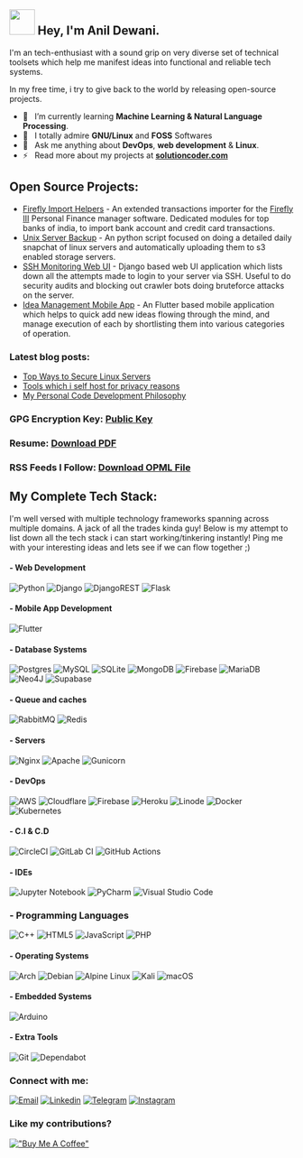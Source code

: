 

## <img src="https://github.com/TheDudeThatCode/TheDudeThatCode/blob/master/Assets/Developer.gif" width="45" />  Hey, I'm Anil Dewani.

I'm an tech-enthusiast with a sound grip on very diverse set of technical toolsets which help me manifest ideas into functional and reliable tech systems.

In my free time, i try to give back to the world by releasing open-source projects.


- 🤖 &nbsp; I’m currently learning **Machine Learning & Natural Language Processing**. 
- 🌈 &nbsp; I totally admire **GNU/Linux** and **FOSS** Softwares <br>
- 📢 &nbsp; Ask me anything about **DevOps**, **web development** & **Linux**. <br>
- ⚡️ &nbsp; Read more about my projects at **[solutioncoder.com](https://solutioncoder.com/)**


## Open Source Projects:

- [Firefly Import Helpers](https://github.com/solution-coder/firefly-import-helper) - An extended transactions importer for the [Firefly III](https://www.firefly-iii.org/) Personal Finance manager software. Dedicated modules for top banks of india, to import bank account and credit card transactions.
- [Unix Server Backup](https://github.com/solution-coder/unix-server-backup) - An python script focused on doing a detailed daily snapchat of linux servers and automatically uploading them to s3 enabled storage servers. 
- [SSH Monitoring Web UI](https://github.com/solution-coder/ssh-logging-web-ui) - Django based web UI application which lists down all the attempts made to login to your server via SSH. Useful to do security audits and blocking out crawler bots doing bruteforce attacks on the server. 
- [Idea Management Mobile App](https://github.com/solution-coder/ssh-logging-web-ui) - An Flutter based mobile application which helps to quick add new ideas flowing through the mind, and manage execution of each by shortlisting them into various categories of operation.

### Latest blog posts:

- [Top Ways to Secure Linux Servers](https://solutioncoder.com/blog/ways-to-secure-linux-server/)
- [Tools which i self host for privacy reasons](https://solutioncoder.com/blog/top-tools-to-self-host-on-your-server/)
- [My Personal Code Development Philosophy](https://solutioncoder.com/blog/my-coding-philosophy/)


### GPG Encryption Key: [Public Key](https://solutioncoder.com/pgp.txt)

### Resume: [Download PDF](https://solutioncoder.com/documents/resume-of-anil.pdf)

### RSS Feeds I Follow: [Download OPML File](https://solutioncoder.com/feeds.opml)

## My Complete Tech Stack:

I'm well versed with multiple technology frameworks spanning across multiple domains. A jack of all the trades kinda guy! Below is my attempt to list down all the tech stack i can start working/tinkering instantly! Ping me with your interesting ideas and lets see if we can flow together ;)

#### - Web Development

  ![Python](https://img.shields.io/badge/python-3670A0?style=for-the-badge&logo=python&logoColor=ffdd54)
  ![Django](https://img.shields.io/badge/django-%23092E20.svg?style=for-the-badge&logo=django&logoColor=white)
  ![DjangoREST](https://img.shields.io/badge/DJANGO-REST-ff1709?style=for-the-badge&logo=django&logoColor=white&color=ff1709&labelColor=gray)
  ![Flask](https://img.shields.io/badge/flask-%23000.svg?style=for-the-badge&logo=flask&logoColor=white)
  
 
 
  
#### - Mobile App Development

  ![Flutter](https://img.shields.io/badge/Flutter-%2302569B.svg?style=for-the-badge&logo=Flutter&logoColor=white)
  

  
 
  
 

#### - Database Systems
  
  ![Postgres](https://img.shields.io/badge/postgres-%23316192.svg?style=for-the-badge&logo=postgresql&logoColor=white)
  ![MySQL](https://img.shields.io/badge/mysql-%2300f.svg?style=for-the-badge&logo=mysql&logoColor=white)
  ![SQLite](https://img.shields.io/badge/sqlite-%2307405e.svg?style=for-the-badge&logo=sqlite&logoColor=white)
  ![MongoDB](https://img.shields.io/badge/MongoDB-%234ea94b.svg?style=for-the-badge&logo=mongodb&logoColor=white)
  ![Firebase](https://img.shields.io/badge/Firebase-039BE5?style=for-the-badge&logo=Firebase&logoColor=white)
  ![MariaDB](https://img.shields.io/badge/MariaDB-003545?style=for-the-badge&logo=mariadb&logoColor=white)
  ![Neo4J](https://img.shields.io/badge/Neo4j-008CC1?style=for-the-badge&logo=neo4j&logoColor=white)
  ![Supabase](https://img.shields.io/badge/Supabase-3ECF8E?style=for-the-badge&logo=supabase&logoColor=white)
  
#### - Queue and caches
  
  ![RabbitMQ](https://img.shields.io/badge/Rabbitmq-FF6600?style=for-the-badge&logo=rabbitmq&logoColor=white)
  ![Redis](https://img.shields.io/badge/redis-%23DD0031.svg?style=for-the-badge&logo=redis&logoColor=white)
  
  
#### - Servers
  
  ![Nginx](https://img.shields.io/badge/nginx-%23009639.svg?style=for-the-badge&logo=nginx&logoColor=white)
  ![Apache](https://img.shields.io/badge/apache-%23D42029.svg?style=for-the-badge&logo=apache&logoColor=white)
  ![Gunicorn](https://img.shields.io/badge/gunicorn-%298729.svg?style=for-the-badge&logo=gunicorn&logoColor=white)
  
  

 #### - DevOps 
  ![AWS](https://img.shields.io/badge/AWS-%23FF9900.svg?style=for-the-badge&logo=amazon-aws&logoColor=white)
  ![Cloudflare](https://img.shields.io/badge/Cloudflare-F38020?style=for-the-badge&logo=Cloudflare&logoColor=white)
  ![Firebase](https://img.shields.io/badge/firebase-%23039BE5.svg?style=for-the-badge&logo=firebase)
  ![Heroku](https://img.shields.io/badge/heroku-%23430098.svg?style=for-the-badge&logo=heroku&logoColor=white)
  ![Linode](https://img.shields.io/badge/linode-00A95C?style=for-the-badge&logo=linode&logoColor=white)
  ![Docker](https://img.shields.io/badge/docker-%230db7ed.svg?style=for-the-badge&logo=docker&logoColor=white)
  ![Kubernetes](https://img.shields.io/badge/kubernetes-%23326ce5.svg?style=for-the-badge&logo=kubernetes&logoColor=white)
  
  #### - C.I & C.D
  
  ![CircleCI](https://img.shields.io/badge/circle%20ci-%23161616.svg?style=for-the-badge&logo=circleci&logoColor=white)
  ![GitLab CI](https://img.shields.io/badge/gitlab%20ci-%23181717.svg?style=for-the-badge&logo=gitlab&logoColor=white)
  ![GitHub Actions](https://img.shields.io/badge/github%20actions-%232671E5.svg?style=for-the-badge&logo=githubactions&logoColor=white)
  
  


#### - IDEs
  ![Jupyter Notebook](https://img.shields.io/badge/jupyter-%23FA0F00.svg?style=for-the-badge&logo=jupyter&logoColor=white)
  ![PyCharm](https://img.shields.io/badge/pycharm-143?style=for-the-badge&logo=pycharm&logoColor=black&color=black&labelColor=green)
  ![Visual Studio Code](https://img.shields.io/badge/Visual%20Studio%20Code-0078d7.svg?style=for-the-badge&logo=visual-studio-code&logoColor=white)
  
### - Programming Languages

![C++](https://img.shields.io/badge/c++-%2300599C.svg?style=for-the-badge&logo=c%2B%2B&logoColor=white)
  ![HTML5](https://img.shields.io/badge/html5-%23E34F26.svg?style=for-the-badge&logo=html5&logoColor=white)
  ![JavaScript](https://img.shields.io/badge/javascript-%23323330.svg?style=for-the-badge&logo=javascript&logoColor=%23F7DF1E)
  ![PHP](https://img.shields.io/badge/php-%23777BB4.svg?style=for-the-badge&logo=php&logoColor=white)

#### - Operating Systems
  ![Arch](https://img.shields.io/badge/Arch%20Linux-1793D1?logo=arch-linux&logoColor=fff&style=for-the-badge)
  ![Debian](https://img.shields.io/badge/Debian-D70A53?style=for-the-badge&logo=debian&logoColor=white)
  ![Alpine Linux](https://img.shields.io/badge/Alpine_Linux-%230D597F.svg?style=for-the-badge&logo=alpine-linux&logoColor=white)
  ![Kali](https://img.shields.io/badge/Kali-268BEE?style=for-the-badge&logo=kalilinux&logoColor=white)
  ![macOS](https://img.shields.io/badge/mac%20os-000000?style=for-the-badge&logo=macos&logoColor=F0F0F0)


#### - Embedded Systems
  
  ![Arduino](https://img.shields.io/badge/-Arduino-00979D?style=for-the-badge&logo=Arduino&logoColor=white)
  
  
#### - Extra Tools
  ![Git](https://img.shields.io/badge/git-%23F05033.svg?style=for-the-badge&logo=git&logoColor=white)
  ![Dependabot](https://img.shields.io/badge/dependabot-025E8C?style=for-the-badge&logo=dependabot&logoColor=white)


  
### Connect with me:

[![Email](https://i.imgur.com/LvzAalc.png)](mail:anildewani4u@gmail.com)
[![Linkedin](https://i.imgur.com/O8ONzW7.png)](https://www.linkedin.com/in/anil-d-15729a1b9/)
[![Telegram](https://i.imgur.com/6TcSeAY.png)](http://t.me/solutioncoder)
[![Instagram](https://i.imgur.com/MxH4Zfp.png)](http://instagram.com/madbytes)


### Like my contributions?
[!["Buy Me A Coffee"](https://www.buymeacoffee.com/assets/img/custom_images/orange_img.png)](https://www.buymeacoffee.com/anildewani)
